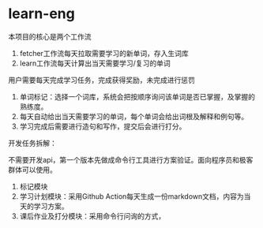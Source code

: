 # learn-eng

本项目的核心是两个工作流

1. fetcher工作流每天拉取需要学习的新单词，存入生词库
2. learn工作流每天计算出当天需要学习/复习的单词


用户需要每天完成学习任务，完成获得奖励，未完成进行惩罚


1. 单词标记：选择一个词库，系统会把按顺序询问该单词是否已掌握，及掌握的熟练度。
2. 每天自动给出当天需要学习的单词，每个单词会给出词根及解释和例句等。
3. 学习完成后需要进行造句和写作，提交后会进行打分。


开发任务拆解：

不需要开发api，第一个版本先做成命令行工具进行方案验证。面向程序员和极客群体可以使用。

1. 标记模块
2. 学习计划模块：采用Github Action每天生成一份markdown文档，内容为当天的学习方案。
3. 课后作业及打分模块：采用命令行问询的方式，